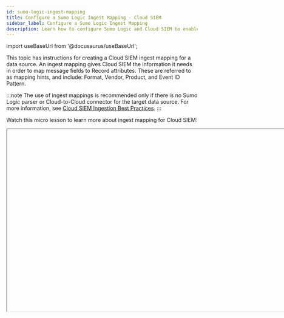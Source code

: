 ```yaml
---
id: sumo-logic-ingest-mapping
title: Configure a Sumo Logic Ingest Mapping - Cloud SIEM
sidebar_label: Configure a Sumo Logic Ingest Mapping
description: Learn how to configure Sumo Logic and Cloud SIEM to enable Sumo Logic to send log messages to Cloud SIEM, and Cloud SIEM to select a mapper to process the messages it receives from Sumo Logic.
---
```


import useBaseUrl from '@docusaurus/useBaseUrl';

This topic has instructions for creating a Cloud SIEM ingest mapping for a data source. An ingest mapping gives Cloud SIEM the information it needs in order to map message fields to Record attributes. These are referred to as mapping hints, and include: Format, Vendor, Product, and Event ID Pattern.

:::note
The use of ingest mappings is recommended only if there is no Sumo Logic parser or Cloud-to-Cloud connector for the target data source. For more information, see [Cloud SIEM Ingestion Best Practices](/docs/cse/ingestion/cse-ingestion-best-practices/).
:::

Watch this micro lesson to learn more about ingest mapping for Cloud SIEM:

<Iframe url="https://www.youtube.com/embed/luPl_IB9b8A?rel=0"
        width="854px"
        height="480px"
        id="myId"
        className="video-container"
        display="initial"
        position="relative"
        allow="accelerometer; autoplay=1; clipboard-write; encrypted-media; gyroscope; picture-in-picture"
        allowfullscreen
        />

import Iframe from 'react-iframe'; 

Watch this micro lesson to learn about forwarding ingested data to Cloud SIEM:

<Iframe url="https://www.youtube.com/embed/XCcu-YU9B5U?rel=0"
        width="854px"
        height="480px"
        id="myId"
        className="video-container"
        display="initial"
        position="relative"
        allow="accelerometer; autoplay=1; clipboard-write; encrypted-media; gyroscope; picture-in-picture"
        allowfullscreen
        />


## Before you start

Before you create ingest mapping for your messages, you need to determine the information described in the following subsections.

### How are your log messages formatted?

You need to know how your messages are formatted. Cloud SIEM supports messages in the following formats:

* Unstructured messages with a syslog header
* Unstructured messages without a syslog header
* JSON messages without a syslog header
* JSON messages with a syslog header
* CEF or LEEF messages with a syslog header
* CEF or LEEF messages without a syslog header
* Structured syslog data (key-value pairs) with a syslog header
* Microsoft Windows event logs in XML format
* Winlogbeats
* Messages that have been processed by Sumo Logic [Field Extraction
    Rules](/docs/manage/field-extractions).

### Determining Product, Vendor, and Event ID pattern

When you fill out the **Sumo Logic Ingest Mapping** page, for most of the supported message formats, all you need to select a value for **Format**. However, for the following formats, you also need to tell Cloud SIEM the **Product**, **Vendor**, and **Event ID template** for the messages:

* JSON messages without a syslog header
* JSON messages with a syslog header
* Structured syslog data (key-value pairs) with a syslog header
* Messages that have been processed by Sumo Logic Field Extraction Rules.

For these formats, Cloud SIEM uses the values you configure for **Product**, **Vendor**, and **Event ID** (in addition to **Format**) to select the appropriate Cloud SIEM mapper to process the messages. To verify the correct values, you can go to the **Log Mapping Details** page for the mapper in the Cloud SIEM UI. To do so:

1. [**Classic UI**](/docs/cse/introduction-to-cloud-siem/#classic-ui). In the top menu select **Configuration**, and then under **Incoming Data** select **Log Mappings**. <br/>[**New UI**](/docs/cse/introduction-to-cloud-siem/#new-ui). In the top menu select **Configuration**, and then under **Cloud SIEM Integrations** select **Log Mappings**. You can also click the **Go To...** menu at the top of the screen and select **Log Mappings**. 
1. The **Log Mappings** page displays a list of mappers.<br/><img src={useBaseUrl('img/cse/log-mappings-page.png')} alt="Log Mappings page" width="800"/>
1. In the **Filters** area, you can filter the list of log mappings by
    typing in a keyword, or by selecting a field to filter by.<br/><img src={useBaseUrl('img/cse/log-mapping-filters.png')} alt="Log Mappings filters" style={{border: '1px solid gray'}} width="300"/>
1. When you find the mapper you’re looking for, you can find the **Product**, **Vendor**, and **Event ID pattern** for a mapper on the **If Input Matches** side of the **Input/Output** side of the page.
    * **Format**. This is the value labeled **c** in the screenshot below.
    * **Product**. This is the value labeled **b** in the screenshot below.
    * **Vendor**. This is the value labeled **a** in the screenshot below.
    * **Event ID pattern**. This is the value labeled **d** in the screenshot below.<br/><img src={useBaseUrl('img/cse/mapping.png')} alt="Log Mapping details" style={{border: '1px solid gray'}} width="800"/>

### Quick reference to configuring ingest mappings

This table in this section is a quick reference to supplying values for each supported message format on the **Create Sumo Logic Mapping** page in Cloud SIEM. This reference summarizes the step-by-step instructions provided below. 

| If your messages are... | Select this option for Format | Are Vendor, Product, andEvent ID pattern required? | How Cloud SIEM picks a mapper |
| :-- | :-- | :-- | :-- |
| Unstructured logs lines with a syslog header | Process Syslog with Valid Header | No | Cloud SIEM will send the messages to the mapper whose name is the same as the name of the pattern the message matches. |
| Unstructured log lines without a syslog header | Do not Process Syslog Header | No | Cloud SIEM will send the messages to the mapper whose name is the same as the name of the pattern the message matches.  |
| JSON without a syslog header | JSON | Yes | Cloud SIEM will send the messages to the log mapper with the **Format**, **Vendor**, **Product**, and **Event ID** pattern you enter in the **Sumo Ingest Mapping**. |
| JSON with a syslog header	Process Syslog with Valid Header | You’ll be prompted to select whether messages are JSON or key-value pairs. Choose “JSON”. | Yes | Cloud SIEM will send the messages to the log mapper with the **Format**, **Vendor**, **Product**, and **Event ID** pattern you enter in the **Sumo Ingest Mapping**. |
| CEF / LEEF with a syslog header | Process Syslog with Valid Header | No | Cloud SIEM will send the messages to the log mapper with the **Format**, **Vendor**, **Product**, and **Event ID** from the CEF/LEEF message. |
| CEF / LEEF without a syslog header | Do not Process Syslog Header | No | Cloud SIEM will send the messages to the log mapper with the **Format**, **Vendor**, **Product**, and **Event ID** from the CEF/LEEF message. |
| Structured syslog data (KV pairs) with syslog header | Process Syslog with Valid Header<br/>You’ll be prompted to select whether messages are JSON or key-value pairs. Choose “Key-Value”. Then supply delimiters. | Yes | Cloud SIEM will send the messages to the log mapper with the **Format**, **Vendor**, **Product**, and **Event ID** pattern you enter in the Sumo Ingest Mapping. |
| Microsoft Windows event logs in XML | Windows | No | Cloud SIEM will send a message to the log mapper whose:<br/>**Format** is “Windows”<br/>**Vendor** is “Microsoft”<br/>**Product** is “Windows”<br/>**Event** ID pattern is the value of `{channel}-{eventid}` from the Windows event, for example, “Security-1234”. |
| Winlogbeats | Winlogbeats | No | Cloud SIEM will send a message to the log mapper whose:<br/>**Format** is “Windows”<br/>**Vendor** is “Microsoft” <br/>**Product** is “Windows” <br/>**Event ID** pattern is the value of `{channel}-{eventid}` from the Windows event, for example, “Security-1234”. |
| Fields extracted from Sumo Logic-ingested messages | Extracted Fields JSON | Yes | Cloud SIEM will send the messages to the log mapper with the **Format**, **Vendor**, **Product**, and **Event ID** pattern you enter in the Sumo **Ingest Mapping.** |

## Configure Sumo Logic Ingest Mapping in Cloud SIEM

In this step, you configure a Sumo Logic Ingest Mapping in Cloud SIEM for the source category assigned to your source or collector you configured. The mapping tells Cloud SIEM the information it needs to select the right mapper to process messages that have been tagged with that source category. 

1. [**Classic UI**](/docs/cse/introduction-to-cloud-siem/#classic-ui). In the top menu select **Configuration**, and then under **Integrations** select **Sumo Logic**. <br/>[**New UI**](/docs/cse/introduction-to-cloud-siem/#new-ui). In the top menu select **Configuration**, and then under **Cloud SIEM Integrations** select **Ingest Mappings**. You can also click the **Go To...** menu at the top of the screen and select **Ingest Mappings**.  
1. On the **Sumo Logic Ingest Mappings** page, click **Create**.<br/><img src={useBaseUrl('img/cse/ingest-mappings.png')} alt="Ingestion mappings" style={{border: '1px solid gray'}} width="800"/>
1. On the **Create Sumo Logic Mapping** popup:
    1. **Source Category**. Enter the category you assigned to the HTTP Source or Hosted Collector. 
    1. **Format**. Follow the instructions for the type of messages your source collects:
        * [Unstructured messages with a syslog header](#unstructured-messages-with-a-syslog-header)
        * [Unstructured messages without a syslog header](#unstructured-messages-without-a-syslog-header)
        * [JSON messages without a syslog header](#json-messages-without-a-syslog-header)
        * [JSON messages with a syslog header](#json-messages-with-a-syslog-header)
        * [CEF or LEEF messages with a syslog header](#cef-or-leef-messages-with-a-syslog-header)
        * [CEF or LEEF messages without a syslog header](#cef-or-leef-messages-without-a-syslog-header)
        * [Structured syslog data (key-value pairs) with a syslog header](#structured-syslog-data-key-value-pairs-with-a-syslog-header)
        * [Microsoft Windows event logs in XML format](#microsoft-windows-event-logs-in-xml-format)
        * [Winlogbeats](#winlogbeats)
        * [Fields extracted from Sumo Logic-ingested messages](#fields-extracted-from-sumo-logic-ingested-messages)

### Unstructured messages with a syslog header

If your messages are unstructured with a syslog header, all you need to do is select “Process Syslog with Valid Header” for **Format**. 

<img src={useBaseUrl('img/cse/create-mapping-1.png')} alt="Create mapping" style={{border: '1px solid gray'}} width="400"/>

### Unstructured messages without a syslog header

If your messages are unstructured without a syslog header, all you need to do is select “Do not Process Syslog Header” for **Format**. 

<img src={useBaseUrl('img/cse/create-mapping-3.png')} alt="Create mapping without header" style={{border: '1px solid gray'}} width="400"/>

### JSON messages without a syslog header

If your messages are JSON format without a syslog header, there are required and optional configuration settings.

#### Required settings: Format, Vendor, Product, and Event ID

1. For **Format**, select “JSON”. 
1. You must specify values for **Vendor**, **Product**, and **Event ID**, which Cloud SIEM will use to determine what mapper to use for your messages. If you don’t know these values, see [Determining Product, Vendor, and Event ID pattern](#determining-product-vendor-and-event-id-pattern), above. <br/><img src={useBaseUrl('img/cse/create-mapping-2.png')} alt="Create mapping with JSON format" style={{border: '1px solid gray'}} width="400"/> 

#### Optional settings: Advanced JSON Parsing

If you would like to manipulate the JSON data before it’s flattened and parsed, expand the **Advanced JSON Parsing** section of the popup.<br/><img src={useBaseUrl('img/cse/advanced-json-parsing.png')} alt="Advanced JSON parsing" style={{border: '1px solid gray'}} width="400"/>

1. **JSON Explode**. This option takes a JSON array value (flattened value) and creates multiple copies of the log line, one for each value of the array. You can only apply JSON Explode to one attribute within the JSON. For example, given the following example JSON log:  

    `{ “animals” : { “pets” : [“cat”, “dog”], “owned”: “true”}, “kids”: “none”}`  


    Setting the JSON Explode to `animals.pets` results in the creation of two separate raw log lines:  

    `{ “animals” : { “pets” : “dog”, “owned”: “true”}, “kids”: “none”}{ “animals” : { “pets” : “cat”, “owned”: “true”}, “kids”: “none”}`  

     
1. **JSON Zip Operations**. Collapses JSON arrays in which key-value
    pairs are repeated with a common key identifier and value
    identifier. For example, given the following JSON array:  

    `{ “pets” : [ {“name” : “fluffy”}, {“type”: “cat”}, {“name”: “fido”, “type” : “dog”}, {“name”: “sammy”, “type” : “snake}]}`  

    The JSON Zip operation will turn the array into:   

    `{ “pets” : { “fluffy” : “cat” , “fido” : “dog”, “sammy” : “snake”}}`  

    The JSON Zip parameters are:

* **Key Name**. The name of the attribute whose value is the array to zip.
* **Match Key**. The name of the attribute that represents the key in the output. In the example above, it’s `name`.
* **Match Value**. The attribute in the array object that represents the value in the final output. In the example above it’s `type`.

### JSON messages with a syslog header

If your messages are JSON format with a syslog header:

1. **Format**. Select “Process Syslog with Valid Header”. 
1. **Syslog Format**. Choose “JSON”.
1. You must specify values for **Vendor**, **Product,** and **Event ID**, which Cloud SIEM will use to determine what mapper to use for your messages. If you don’t know these values, see [Determining Product, Vendor, and Event ID pattern](#determining-product-vendor-and-event-id-pattern).<br/><img src={useBaseUrl('img/cse/create-mapping-4.png')} alt="JSON message with syslog header" style={{border: '1px solid gray'}} width="400"/>  

### CEF or LEEF messages with a syslog header

If your messages are CEF or LEEF messages with a syslog header, all you need to do is select “Process Syslog with Valid Header” for **Format**.

Don’t specify **Syslog Format**. 

Don’t specify **Vendor**, **Product,** or **Event ID**. Cloud SIEM can determine those values from the CEF or LEEF message itself.<br/><img src={useBaseUrl('img/cse/create-mapping-1.png')} alt="Process syslog with valid header" style={{border: '1px solid gray'}} width="400"/> 

### CEF or LEEF messages without a syslog header

If your messages are CEF or LEEF messages without a syslog header, all you need to do is select “Do Not Process Syslog Header” for **Format**.

Don’t specify **Syslog Format**. 

Don’t specify **Vendor**, **Product**, or **Event ID**. Cloud SIEM can determine those values from the CEF or LEEF message itself.<br/><img src={useBaseUrl('img/cse/create-mapping-3.png')} alt="CEF or LEEF messages without header" style={{border: '1px solid gray'}} width="400"/>

### Structured syslog data (key-value pairs) with a syslog header

If your messages are structured syslog data (key-value pairs) with a syslog header:

1. **Format**. Select “Process Syslog with Valid Header”. 
1. **Syslog Format**. Choose “Key-Value”.
1. The popup refreshes, with options for syslog delimiters.
1. **Syslog Delimiter**. This is the delimiter between the key-value pairs.
1. **Syslog kv Delimiter**. This is the delimiter between a key and a value.
1. You must specify values for **Vendor**, **Product**, and **Event ID**, which Cloud SIEM will use to determine what mapper to use for your messages. If you don’t know these values, see [Determining Product, Vendor, and Event ID pattern](#determining-product-vendor-and-event-id-pattern).<br/><img src={useBaseUrl('img/cse/syslog-delimiters.png')} alt="Syslog delimiters" style={{border: '1px solid gray'}} width="400"/>  

### Microsoft Windows event logs in XML format

If your messages are Windows event logs in XML format, all you need to do is select “Windows” for **Format**.

Cloud SIEM will determine the appropriate mapper to use from individual events. It will select the mapper whose:

* **Format** is “Windows”.
* **Vendor** is “Microsoft”.
* **Product** is “Windows”.
* **Event ID** is the value of `{channel}-{eventid}`, for example, “Security-1234”.

<img src={useBaseUrl('img/cse/windows.png')} alt="Windows mapping" style={{border: '1px solid gray'}} width="400"/>


### Winlogbeats

If your messages are from Winlogbeats, all you need to do is select “Winlogbeats” for **Format**.

Cloud SIEM will determine the appropriate mapper to use from individual events. It will select the mapper whose:

* **Format** is “Windows”.
* **Vendor** is “Microsoft”.
* **Product** is “Windows”.
* **Event ID** is the value of `{channel}-{eventid}`, for example, “Security-1234”.

<img src={useBaseUrl('img/cse/winlogbeats.png')} alt="Winlogbeats" style={{border: '1px solid gray'}} width="400"/>

### Fields extracted from Sumo Logic-ingested messages

If the messages with the source category you’ve specified in the mapping have had Sumo Logic Field Extraction Rules applied to them:

1. **Format**. Select “Extracted Fields JSON”
1. You must specify values for **Vendor**, **Product**, and **Event ID**, which Cloud SIEM will use to determine what mapper to use for your messages. If you don’t know these values, see [Determining Product, Vendor, and Event ID pattern](#determining-product-vendor-and-event-id-pattern). 

<img src={useBaseUrl('img/cse/extracted-fields-json.png')} alt="Extracted fields JSON" style={{border: '1px solid gray'}} width="400"/>

## Enable mapping

For Cloud SIEM to be able to select a mapper for messages from Sumo Logic, a valid ingest mapping must be configured and enabled for the source category associated with incoming messages. 

To enable the mapping you have created, move the **Enabled** slider to “On”.
